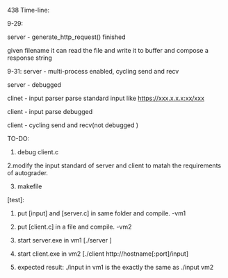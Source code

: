 438 Time-line:

9-29:

server - generate_http_request() finished

given filename it can read the file and write it to buffer and compose a response string



9-31:
server - multi-process enabled, cycling send and recv 

server - debugged

clinet - input parser
parse standard input like https://xxx.x.x.x:xx/xxx

client - input parse debugged

client - cycling send and recv(not debugged )


TO-DO: 

1. debug client.c

2.modify the input standard of server and client to matah the requirements of autograder.  

3. makefile 


[test]:

1. put [input] and [server.c] in same folder and compile. -vm1

2. put [client.c] in a file and compile.  -vm2

3. start server.exe in vm1 [./server ]

4. start client.exe in vm2 [./client http://hostname[:port]/input]

5. expected result: ./input in vm1 is the exactly the same as ./input vm2


